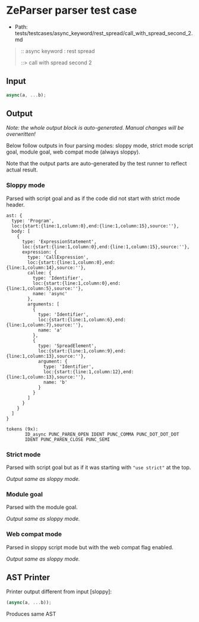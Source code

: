 # ZeParser parser test case

- Path: tests/testcases/async_keyword/rest_spread/call_with_spread_second_2.md

> :: async keyword : rest spread
>
> ::> call with spread second 2

## Input

`````js
async(a, ...b);
`````

## Output

_Note: the whole output block is auto-generated. Manual changes will be overwritten!_

Below follow outputs in four parsing modes: sloppy mode, strict mode script goal, module goal, web compat mode (always sloppy).

Note that the output parts are auto-generated by the test runner to reflect actual result.

### Sloppy mode

Parsed with script goal and as if the code did not start with strict mode header.

`````
ast: {
  type: 'Program',
  loc:{start:{line:1,column:0},end:{line:1,column:15},source:''},
  body: [
    {
      type: 'ExpressionStatement',
      loc:{start:{line:1,column:0},end:{line:1,column:15},source:''},
      expression: {
        type: 'CallExpression',
        loc:{start:{line:1,column:0},end:{line:1,column:14},source:''},
        callee: {
          type: 'Identifier',
          loc:{start:{line:1,column:0},end:{line:1,column:5},source:''},
          name: 'async'
        },
        arguments: [
          {
            type: 'Identifier',
            loc:{start:{line:1,column:6},end:{line:1,column:7},source:''},
            name: 'a'
          },
          {
            type: 'SpreadElement',
            loc:{start:{line:1,column:9},end:{line:1,column:13},source:''},
            argument: {
              type: 'Identifier',
              loc:{start:{line:1,column:12},end:{line:1,column:13},source:''},
              name: 'b'
            }
          }
        ]
      }
    }
  ]
}

tokens (9x):
       ID_async PUNC_PAREN_OPEN IDENT PUNC_COMMA PUNC_DOT_DOT_DOT
       IDENT PUNC_PAREN_CLOSE PUNC_SEMI
`````

### Strict mode

Parsed with script goal but as if it was starting with `"use strict"` at the top.

_Output same as sloppy mode._

### Module goal

Parsed with the module goal.

_Output same as sloppy mode._

### Web compat mode

Parsed in sloppy script mode but with the web compat flag enabled.

_Output same as sloppy mode._

## AST Printer

Printer output different from input [sloppy]:

````js
(async(a, ...b));
````

Produces same AST
